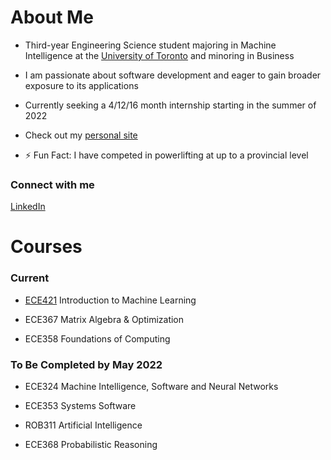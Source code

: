 <!--
**chasemcdo/chasemcdo** is a ✨ _special_ ✨ repository because its `README.md` (this file) appears on your GitHub profile.

Here are some ideas to get you started:

- 🔭 I’m currently working on ...
- 🌱 I’m currently learning ...
- 👯 I’m looking to collaborate on ...
- 🤔 I’m looking for help with ...
- 💬 Ask me about ...
- 📫 How to reach me: ...
- 😄 Pronouns: ...
- ⚡ Fun fact: ...
-->
# About Me

- Third-year Engineering Science student majoring in Machine Intelligence at the [University of Toronto](https://engsci.utoronto.ca/) and minoring in Business

- I am passionate about software development and eager to gain broader exposure to its applications

- Currently seeking a 4/12/16 month internship starting in the summer of 2022

- Check out my [personal site](https://chasemcdo.github.io/)

- ⚡ Fun Fact: I have competed in powerlifting at up to a provincial level

### Connect with me
[LinkedIn](https://www.linkedin.com/in/chasem/)

# Courses
### Current

- [ECE421](https://github.com/chasemcdo/ECE421) Introduction to Machine Learning

- ECE367 Matrix Algebra & Optimization

- ECE358 Foundations of Computing

### To Be Completed by May 2022

- ECE324 Machine Intelligence, Software and Neural Networks

- ECE353 Systems Software

- ROB311 Artificial Intelligence

- ECE368 Probabilistic Reasoning
